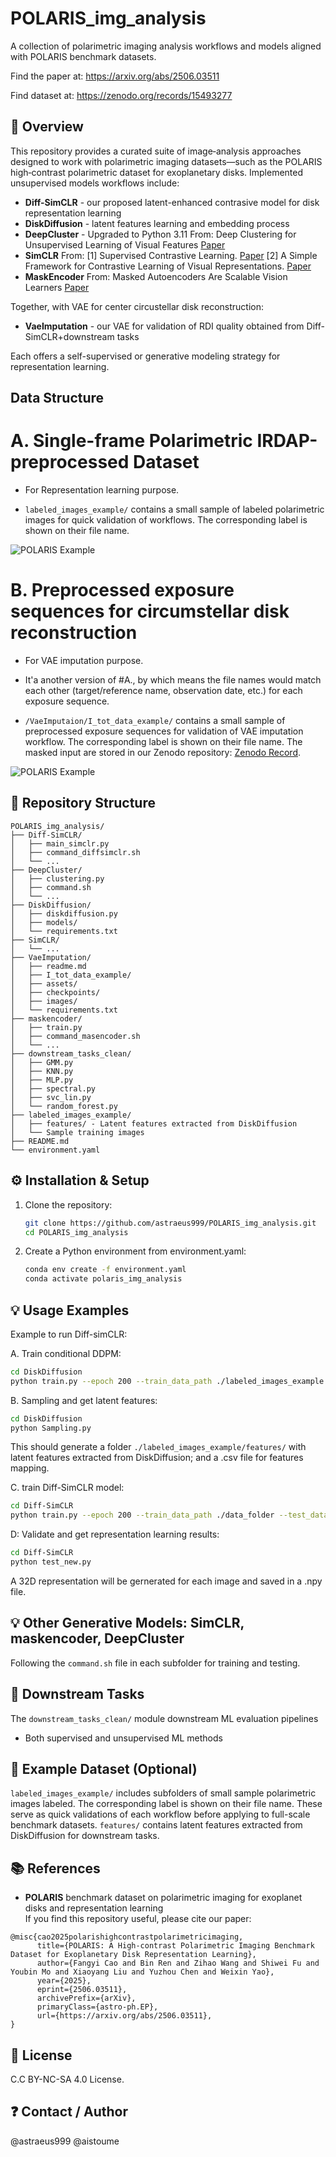 # POLARIS_img_analysis

A collection of polarimetric imaging analysis workflows and models aligned with POLARIS benchmark datasets.

Find the paper at: https://arxiv.org/abs/2506.03511

Find dataset at: https://zenodo.org/records/15493277

## 🚀 Overview

This repository provides a curated suite of image‑analysis approaches designed to work with polarimetric imaging datasets—such as the POLARIS high‑contrast polarimetric dataset for exoplanetary disks. Implemented unsupervised models workflows include:


- **Diff-SimCLR** - our proposed latent-enhanced contrasive model for disk representation learning
- **DiskDiffusion** - latent features learning and embedding process
- **DeepCluster** - Upgraded to Python 3.11 From: Deep Clustering for Unsupervised Learning of Visual Features [Paper](https://arxiv.org/abs/1807.05520)
- **SimCLR** From: [1] Supervised Contrastive Learning. [Paper](https://arxiv.org/abs/2004.11362)  [2] A Simple Framework for Contrastive Learning of Visual Representations. [Paper](https://arxiv.org/abs/2002.05709)  
- **MaskEncoder** From: Masked Autoencoders Are Scalable Vision Learners [Paper](https://arxiv.org/abs/2111.06377)

Together, with VAE for center circustellar disk reconstruction:
- **VaeImputation** - our VAE for validation of RDI quality obtained from Diff-SimCLR+downstream tasks

Each offers a self-supervised or generative modeling strategy for representation learning.

## Data Structure

# A. Single-frame Polarimetric IRDAP-preprocessed Dataset

- For Representation learning purpose.

- `labeled_images_example/` contains a small sample of labeled polarimetric images for quick validation of workflows. The corresponding label is shown on their file name.

![POLARIS Example](image2.png)

# B.  Preprocessed exposure sequences for circumstellar disk reconstruction

- For VAE imputation purpose.
- It'a another version of #A., by which means the file names would match each other (target/reference name, observation date, etc.) for each exposure sequence.

- `/VaeImputaion/I_tot_data_example/` contains a small sample of preprocessed exposure sequences for validation of VAE imputation workflow. The corresponding label is shown on their file name. The masked input are stored in our Zenodo repository: [Zenodo Record](https://zenodo.org/records/15493277).

![POLARIS Example](image.png)


## 🧭 Repository Structure

```
POLARIS_img_analysis/
├── Diff‑SimCLR/
│   ├── main_simclr.py
│   ├── command_diffsimclr.sh
│   └── ...
├── DeepCluster/
│   ├── clustering.py
│   ├── command.sh
│   └── ...
├── DiskDiffusion/
│   ├── diskdiffusion.py
│   ├── models/
│   └── requirements.txt
├── SimCLR/
│   └── ...
├── VaeImputation/
│   ├── readme.md
│   ├── I_tot_data_example/
│   ├── assets/
│   ├── checkpoints/
│   ├── images/
│   └── requirements.txt
├── maskencoder/
│   ├── train.py
│   ├── command_masencoder.sh
│   └── ...
├── downstream_tasks_clean/
│   ├── GMM.py
│   ├── KNN.py
│   ├── MLP.py
│   ├── spectral.py
│   ├── svc_lin.py
│   └── random_forest.py
├── labeled_images_example/
│   ├── features/ - Latent features extracted from DiskDiffusion
│   └── Sample training images
├── README.md
└── environment.yaml
```

## ⚙️ Installation & Setup

1. Clone the repository:
   ```bash
   git clone https://github.com/astraeus999/POLARIS_img_analysis.git
   cd POLARIS_img_analysis
   ```

2. Create a Python environment from environment.yaml:
   ```bash
   conda env create -f environment.yaml
   conda activate polaris_img_analysis
   ```

## 💡 Usage Examples

Example to run Diff-simCLR:

A. Train conditional DDPM:

```bash
cd DiskDiffusion
python train.py --epoch 200 --train_data_path ./labeled_images_example --test_data_path ./labeled_images_example
```

B. Sampling and get latent features:

```bash
cd DiskDiffusion
python Sampling.py 
```

This should generate a folder `./labeled_images_example/features/` with latent features extracted from DiskDiffusion; and a .csv file for features mapping.

C. train Diff-SimCLR model:

```bash
cd Diff-SimCLR
python train.py --epoch 200 --train_data_path ./data_folder --test_data_path ./data_folder --resume
```

D: Validate and get representation learning results:

```bash
cd Diff-SimCLR
python test_new.py
```

A 32D representation will be gernerated for each image and saved in a .npy file.

## 💡 Other Generative Models: SimCLR, maskencoder, DeepCluster

Following the `command.sh` file in each subfolder for training and testing.

## 🎯 Downstream Tasks

The `downstream_tasks_clean/` module downstream ML evaluation pipelines

- Both supervised and unsupervised ML methods


## 🧪 Example Dataset (Optional)

`labeled_images_example/` includes subfolders of small sample polarimetric images labeled. The corresponding label is shown on their file name. These serve as quick validations of each workflow before applying to full-scale benchmark datasets.
`features/` contains latent features extracted from DiskDiffusion for downstream tasks.

## 📚 References

- **POLARIS** benchmark dataset on polarimetric imaging for exoplanet disks and representation learning  
If you find this repository useful, please cite our paper:
```
@misc{cao2025polarishighcontrastpolarimetricimaging,
      title={POLARIS: A High-contrast Polarimetric Imaging Benchmark Dataset for Exoplanetary Disk Representation Learning}, 
      author={Fangyi Cao and Bin Ren and Zihao Wang and Shiwei Fu and Youbin Mo and Xiaoyang Liu and Yuzhou Chen and Weixin Yao},
      year={2025},
      eprint={2506.03511},
      archivePrefix={arXiv},
      primaryClass={astro-ph.EP},
      url={https://arxiv.org/abs/2506.03511}, 
}
```

## 📄 License

C.C BY-NC-SA 4.0 License. 

## ❓ Contact / Author
@astraeus999
@aistoume
